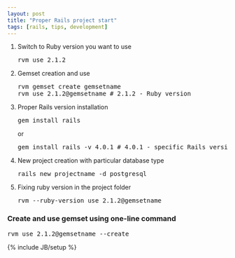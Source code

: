 ```yaml
---
layout: post
title: "Proper Rails project start"
tags: [rails, tips, development]
---
```


1. Switch to Ruby version you want to use
   <pre>
   rvm use 2.1.2
   </pre>
1. Gemset creation and use
   <pre>
   rvm gemset create gemsetname
   rvm use 2.1.2@gemsetname # 2.1.2 - Ruby version
   </pre>
1. Proper Rails version installation
   <pre>
   gem install rails
   </pre>
   or
   <pre>
   gem install rails -v 4.0.1 # 4.0.1 - specific Rails version
   </pre>
1. New project creation with particular database type
   <pre>
   rails new projectname -d postgresql
   </pre>
1. Fixing ruby version in the project folder
   <pre>
   rvm --ruby-version use 2.1.2@gemsetname
   </pre>

### Create and use gemset using one-line command
<pre>
rvm use 2.1.2@gemsetname --create
</pre>

{% include JB/setup %}